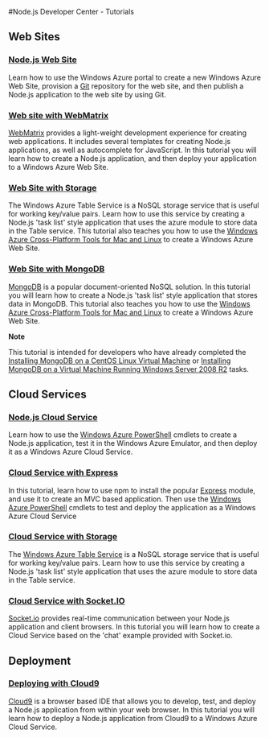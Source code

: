 #Node.js Developer Center - Tutorials

## Web Sites


### [Node.js Web Site] ###
Learn how to use the Windows Azure portal to create a new Windows Azure Web Site, provision a [Git] repository for the web site, and then publish a Node.js application to the web site by using Git.

### [Web site with WebMatrix]
[WebMatrix] provides a light-weight development experience for creating web applications. It includes several templates for creating Node.js applications, as well as autocomplete for JavaScript. In this tutorial you will learn how to create a Node.js application, and then deploy your application to a Windows Azure Web Site.

### [Web Site with Storage]
The Windows Azure Table Service is a NoSQL storage service that is useful for working key/value pairs. Learn how to use this service by creating a Node.js 'task list' style application that uses the azure module to store data in the Table service. This tutorial also teaches you how to use the [Windows Azure Cross-Platform Tools for Mac and Linux] to create a Windows Azure Web Site.

### [Web Site with MongoDB]
[MongoDB] is a popular document-oriented NoSQL solution. In this tutorial you will learn how to create a Node.js 'task list' style application that stores data in MongoDB. This tutorial also teaches you how to use the [Windows Azure Cross-Platform Tools for Mac and Linux] to create a Windows Azure Web Site.

<div class="dev-callout"> 
<b>Note</b> 
<p>This tutorial is intended for developers who have already completed the <a href="/manage/linux/common-tasks/mongodb-virtual-machine/">Installing MongoDB on a CentOS Linux Virtual Machine</a> or <a href="/manage/windows/tutorials/mongodb-virtual-machine/">Installing MongoDB on a Virtual Machine Running Windows Server 2008 R2</a> tasks.</p> 
</div>

## Cloud Services

### [Node.js Cloud Service]
Learn how to use the [Windows Azure PowerShell] cmdlets to create a Node.js application, test it in the Windows Azure Emulator, and then deploy it as a Windows Azure Cloud Service.

### [Cloud Service with Express]
In this tutorial, learn how to use npm to install the popular [Express] module, and use it to create an MVC based application. Then use the [Windows Azure PowerShell] cmdlets to test and deploy the application as a Windows Azure Cloud Service

### [Cloud Service with Storage]
The [Windows Azure Table Service] is a NoSQL storage service that is useful for working key/value pairs. Learn how to use this service by creating a Node.js 'task list' style application that uses the azure module to store data in the Table service.

### [Cloud Service with Socket.IO]
[Socket.io] provides real-time communication between your Node.js application and client browsers. In this tutorial you will learn how to create a Cloud Service based on the 'chat' example provided with Socket.io.

## Deployment

### [Deploying with Cloud9]
[Cloud9] is a browser based IDE that allows you to develop, test, and deploy a Node.js application from within your web browser. In this tutorial you will learn how to deploy a Node.js application from Cloud9 to a Windows Azure Cloud Service.

[Node.js Web Site]: /en-us/develop/nodejs/tutorials/create-a-website-(mac)/
[Web site with WebMatrix]: /en-us/develop/nodejs/tutorials/web-site-with-webmatrix/
[Web Site with Storage]: /en-us/develop/nodejs/tutorials/web-site-with-storage/
[Web Site with MongoDB]: /en-us/develop/nodejs/tutorials/website-with-mongodb-(mac)/
[Node.js Cloud Service]: /en-us/develop/nodejs/tutorials/getting-started/
[Cloud Service with Express]: /en-us/develop/nodejs/tutorials/web-app-with-express/
[Cloud Service with Storage]: /en-us/develop/nodejs/tutorials/web-app-with-storage/
[Cloud Service with MongoDB]: /en-us/develop/nodejs/tutorials/web-app-with-mongodb/
[Cloud Service with Socket.IO]: /en-us/develop/nodejs/tutorials/app-using-socketio/
[Deploying with Cloud9]: /en-us/develop/nodejs/tutorials/deploying-with-cloud9/

[Cloud9]: http://http://c9.io/
[MongoDB]: http://www.mongodb.org/
[Socket.io]: http://socket.io/
[Express]: http://expressjs.com/
[WebMatrix]: /en-us/develop/downloads/webmatrix-overview/
[Git]: http://git-scm.com/
[Windows Azure Cross-Platform Tools for Mac and Linux]: /en-us/develop/nodejs/how-to-guides/command-line-tools/
[Windows Azure PowerShell]: /en-us/develop/nodejs/how-to-guides/powershell-cmdlets/
[Windows Azure Table Service]: /en-us/develop/nodejs/how-to-guides/table-services/